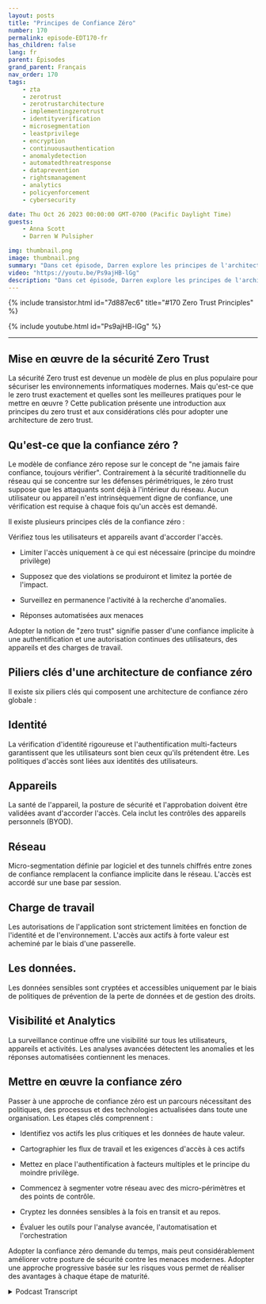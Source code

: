 ```yaml
---
layout: posts
title: "Principes de Confiance Zéro"
number: 170
permalink: episode-EDT170-fr
has_children: false
lang: fr
parent: Épisodes
grand_parent: Français
nav_order: 170
tags:
    - zta
    - zerotrust
    - zerotrustarchitecture
    - implementingzerotrust
    - identityverification
    - microsegmentation
    - leastprivilege
    - encryption
    - continuousauthentication
    - anomalydetection
    - automatedthreatresponse
    - dataprevention
    - rightsmanagement
    - analytics
    - policyenforcement
    - cybersecurity

date: Thu Oct 26 2023 00:00:00 GMT-0700 (Pacific Daylight Time)
guests:
    - Anna Scott
    - Darren W Pulsipher

img: thumbnail.png
image: thumbnail.png
summary: "Dans cet épisode, Darren explore les principes de l'architecture Zero Trust avec l'invité spécial David Marcus, Senior Security Architect, et l'invitée récurrente Dr. Anna Scott."
video: "https://youtu.be/Ps9ajHB-lGg"
description: "Dans cet épisode, Darren explore les principes de l'architecture Zero Trust avec l'invité spécial David Marcus, Senior Security Architect, et l'invitée récurrente Dr. Anna Scott."
---
```


<div>
{% include transistor.html id="7d887ec6" title="#170 Zero Trust Principles" %}

{% include youtube.html id="Ps9ajHB-lGg" %}
</div>

---

## Mise en œuvre de la sécurité Zero Trust

La sécurité Zero trust est devenue un modèle de plus en plus populaire pour sécuriser les environnements informatiques modernes. Mais qu'est-ce que le zero trust exactement et quelles sont les meilleures pratiques pour le mettre en œuvre ? Cette publication présente une introduction aux principes du zero trust et aux considérations clés pour adopter une architecture de zero trust.

## Qu'est-ce que la confiance zéro ?

Le modèle de confiance zéro repose sur le concept de "ne jamais faire confiance, toujours vérifier". Contrairement à la sécurité traditionnelle du réseau qui se concentre sur les défenses périmétriques, le zéro trust suppose que les attaquants sont déjà à l'intérieur du réseau. Aucun utilisateur ou appareil n'est intrinsèquement digne de confiance, une vérification est requise à chaque fois qu'un accès est demandé.

Il existe plusieurs principes clés de la confiance zéro :

Vérifiez tous les utilisateurs et appareils avant d'accorder l'accès.

* Limiter l'accès uniquement à ce qui est nécessaire (principe du moindre privilège)

* Supposez que des violations se produiront et limitez la portée de l'impact.

* Surveillez en permanence l'activité à la recherche d'anomalies.

* Réponses automatisées aux menaces

Adopter la notion de "zero trust" signifie passer d'une confiance implicite à une authentification et une autorisation continues des utilisateurs, des appareils et des charges de travail.

## Piliers clés d'une architecture de confiance zéro

Il existe six piliers clés qui composent une architecture de confiance zéro globale :

## Identité

La vérification d'identité rigoureuse et l'authentification multi-facteurs garantissent que les utilisateurs sont bien ceux qu'ils prétendent être. Les politiques d'accès sont liées aux identités des utilisateurs.

## Appareils

La santé de l'appareil, la posture de sécurité et l'approbation doivent être validées avant d'accorder l'accès. Cela inclut les contrôles des appareils personnels (BYOD).

## Réseau

Micro-segmentation définie par logiciel et des tunnels chiffrés entre zones de confiance remplacent la confiance implicite dans le réseau. L'accès est accordé sur une base par session.

## Charge de travail

Les autorisations de l'application sont strictement limitées en fonction de l'identité et de l'environnement. L'accès aux actifs à forte valeur est acheminé par le biais d'une passerelle.

## Les données.

Les données sensibles sont cryptées et accessibles uniquement par le biais de politiques de prévention de la perte de données et de gestion des droits.

## Visibilité et Analytics

La surveillance continue offre une visibilité sur tous les utilisateurs, appareils et activités. Les analyses avancées détectent les anomalies et les réponses automatisées contiennent les menaces.

## Mettre en œuvre la confiance zéro

Passer à une approche de confiance zéro est un parcours nécessitant des politiques, des processus et des technologies actualisées dans toute une organisation. Les étapes clés comprennent :

* Identifiez vos actifs les plus critiques et les données de haute valeur.

* Cartographier les flux de travail et les exigences d'accès à ces actifs

* Mettez en place l'authentification à facteurs multiples et le principe du moindre privilège.

* Commencez à segmenter votre réseau avec des micro-périmètres et des points de contrôle.

* Cryptez les données sensibles à la fois en transit et au repos.

* Évaluer les outils pour l'analyse avancée, l'automatisation et l'orchestration

Adopter la confiance zéro demande du temps, mais peut considérablement améliorer votre posture de sécurité contre les menaces modernes. Adopter une approche progressive basée sur les risques vous permet de réaliser des avantages à chaque étape de maturité.



<details>
<summary> Podcast Transcript </summary>

<p></p>

</details>
